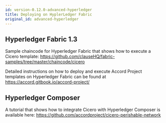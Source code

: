 ```yaml
---
id: version-0.12.0-advanced-hyperledger
title: Deploying on HyplerLedger Fabric
original_id: advanced-hyperledger
---
```


## Hyperledger Fabric 1.3

Sample chaincode for Hyperledger Fabric that shows how to execute a Cicero template:
https://github.com/clauseHQ/fabric-samples/tree/master/chaincode/cicero 

Detailed instructions on how to deploy and execute Accord Project templates on Hyperledger Fabric can be found at https://accord.gitbook.io/accord-project/

## Hyperledger Composer

A tutorial that shows how to integrate Cicero with Hyperledger Composer is available here:
https://github.com/accordproject/cicero-perishable-network

